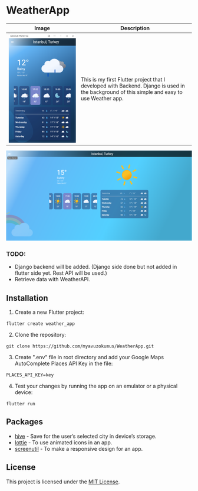 # WeatherApp

| Image | Description |
| --- | --- |
| ![](/assets/layout2.png) | This is my first Flutter project that I developed with Backend. Django is used in the background of this simple and easy to use Weather app. |

![](/assets/layout1.png)

### TODO: 
- Django backend will be added. (Django side done but not added in flutter side yet. Rest API will be used.)
- Retrieve data with WeatherAPI.

## Installation

1. Create a new Flutter project:
```
flutter create weather_app
```

2. Clone the repository:
```
git clone https://github.com/myavuzokumus/WeatherApp.git
```

3. Create ".env" file in root directory and add your Google Maps AutoComplete Places API Key in the file:
```
PLACES_API_KEY=key
```

4. Test your changes by running the app on an emulator or a physical device:
```
flutter run
```

## Packages

- [hive](https://pub.dev/packages/hive) - Save for the user’s selected city in device’s storage.
- [lottie](https://pub.dev/packages/lottie) - To use animated icons in an app.
- [screenutil](https://pub.dev/packages/flutter_screenutil) - To make a responsive design for an app.

## License

This project is licensed under the [MIT License](/LICENSE).
